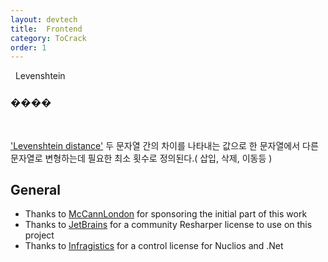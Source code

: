 ```yaml
---
layout: devtech
title:  Frontend
category: ToCrack
order: 1
---
```

&nbsp;
Levenshtein 
&nbsp;
### ���� 
&nbsp;

['Levenshtein distance'](https://en.wikipedia.org/wiki/Levenshtein_distance) 두 문자열 간의 차이를 나타내는 값으로 한 문자열에서 다른문자열로 변형하는데 필요한 최소 횟수로 정의된다.( 삽입, 삭제, 이동등 )


## General

* Thanks to [McCannLondon](http://blogs.mccannlondon.co.uk/) for sponsoring the initial part of this work
* Thanks to [JetBrains](http://jetbrains.com) for a community Resharper license to use on this project
* Thanks to [Infragistics](http://www.infragistics.com/) for a control license for Nuclios and .Net

